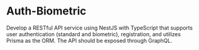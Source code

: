 # Auth-Biometric
Develop a RESTful API service using NestJS with TypeScript that supports user authentication (standard and biometric), registration, and utilizes Prisma as the ORM. The API should be exposed through GraphQL.
